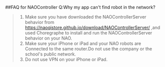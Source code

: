 ##FAQ for NAOController
Q:Why my app can't find robot in the network?
> 1. Make sure you have downloaded the NAOControllerServer behavior from https://naoqistore.github.io/download/NAOControllerServer/ ,and used Choregraphe to install and run the NAOControllerServer behavior on your NAO.
> 2. Make sure your iPhone or iPad and your NAO robots are Connected to the same router.Do not use the company or the school's public network.
> 3. Do not use VPN on your iPhone or iPad.